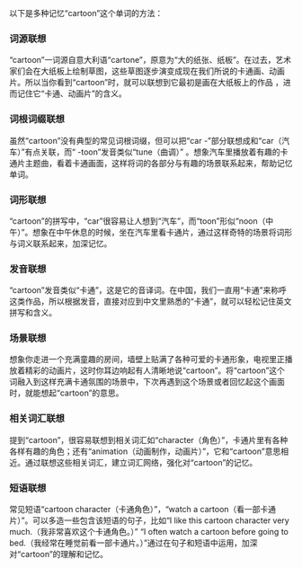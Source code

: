 以下是多种记忆“cartoon”这个单词的方法：

### 词源联想
“cartoon”一词源自意大利语“cartone”，原意为“大的纸张、纸板”。在过去，艺术家们会在大纸板上绘制草图，这些草图逐步演变成现在我们所说的卡通画、动画片。所以当你看到“cartoon”时，就可以联想到它最初是画在大纸板上的作品 ，进而记住它“卡通、动画片”的含义。

### 词根词缀联想
虽然“cartoon”没有典型的常见词根词缀，但可以把“car -”部分联想成和“car（汽车）”有点关联，而“ -toon”发音类似“tune（曲调）” 。想象汽车里播放着有趣的卡通片主题曲，看着卡通画面，这样将词的各部分与有趣的场景联系起来，帮助记忆单词。

### 词形联想
“cartoon”的拼写中，“car”很容易让人想到“汽车”，而“toon”形似“noon（中午）”。想象在中午休息的时候，坐在汽车里看卡通片，通过这样奇特的场景将词形与词义联系起来，加深记忆。

### 发音联想
“cartoon”发音类似“卡通”，这是它的音译词。在中国，我们一直用“卡通”来称呼这类作品，所以根据发音，直接对应到中文里熟悉的“卡通”，就可以轻松记住英文拼写和含义。

### 场景联想
想象你走进一个充满童趣的房间，墙壁上贴满了各种可爱的卡通形象，电视里正播放着精彩的动画片，这时你耳边响起有人清晰地说“cartoon”。将“cartoon”这个词融入到这样充满卡通氛围的场景中，下次再遇到这个场景或者回忆起这个画面时，就能想起“cartoon”的意思。

### 相关词汇联想
提到“cartoon”，很容易联想到相关词汇如“character（角色）”，卡通片里有各种各样有趣的角色；还有“animation（动画制作，动画片）”，它和“cartoon”意思相近。通过联想这些相关词汇，建立词汇网络，强化对“cartoon”的记忆。

### 短语联想
常见短语“cartoon character（卡通角色）”，“watch a cartoon（看一部卡通片）”。可以多造一些包含该短语的句子，比如“I like this cartoon character very much.（我非常喜欢这个卡通角色。）” “I often watch a cartoon before going to bed.（我经常在睡觉前看一部卡通片。）”通过在句子和短语中运用，加深对“cartoon”的理解和记忆。 